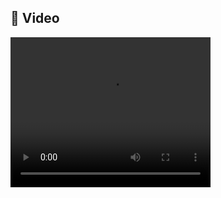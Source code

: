 ## 📸 Video
<video width="320" height="240" controls>
  <source src="SongPlayer.mp4" type="video/mp4">
</video>
